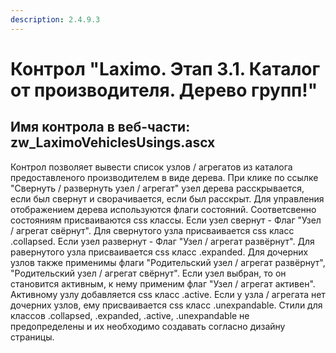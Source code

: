 ```yaml
---
description: 2.4.9.3
---
```


# Контрол "Laximo. Этап 3.1. Каталог от производителя. Дерево групп!"

## Имя контрола в веб-части: zw\_LaximoVehiclesUsings.ascx

Контрол позволяет вывести список узлов / агрегатов из каталога предоставленого производителем в виде дерева. При клике по ссылке "Свернуть / развернуть узел / агрегат" узел дерева расскрывается, если был свернут и сворачивается, если был расскрыт. Для управления отображением дерева используются флаги состояний. Соответсвенно состояниям присваиваются css классы. Если узел свернут - Флаг "Узел / агрегат свёрнут". Для свернутого узла присваивается css класс .collapsed. Если узел развернут - Флаг "Узел / агрегат развёрнут". Для равернутого узла присваивается css класс .expanded. Для дочерних узлов также применимы флаги "Родительский узел / агрегат развёрнут", "Родительский узел / агрегат свёрнут". Если узел выбран, то он становится активным, к нему применим флаг "Узел / агрегат активен". Активному узлу добавляется css класс .active. Если у узла / агрегата нет дочерних узлов, ему присваивается css класс .unexpandable. Стили для классов .collapsed, .expanded, .active, .unexpandable не предопределены и их необходимо создавать согласно дизайну страницы.

